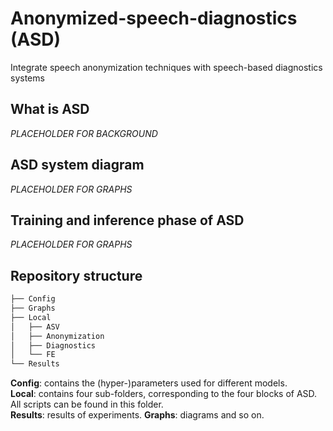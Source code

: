 # Anonymized-speech-diagnostics (ASD)
Integrate speech anonymization techniques with speech-based diagnostics systems

## What is ASD

*PLACEHOLDER FOR BACKGROUND*

## ASD system diagram

*PLACEHOLDER FOR GRAPHS*


## Training and inference phase of ASD

*PLACEHOLDER FOR GRAPHS*

## Repository structure

```bash
├── Config
├── Graphs
├── Local
│   ├── ASV
│   ├── Anonymization
│   ├── Diagnostics
│   └── FE
└── Results
```

**Config**: contains the (hyper-)parameters used for different models. <br /> 
**Local**: contains four sub-folders, corresponding to the four blocks of ASD. All scripts can be found in this folder.  <br /> 
**Results**: results of experiments.
**Graphs**: diagrams and so on.